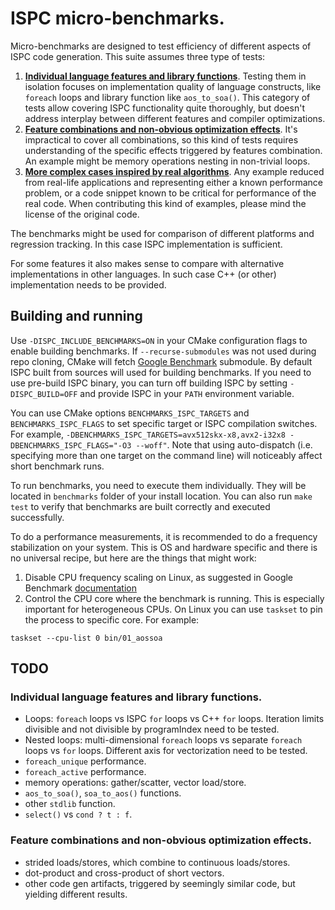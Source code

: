 # ISPC micro-benchmarks.

Micro-benchmarks are designed to test efficiency of different aspects of ISPC code generation. This suite assumes three type of tests:

1. [**Individual language features and library functions**](01_trivial). Testing them in isolation focuses on implementation quality of language constructs, like ``foreach`` loops and library function like ``aos_to_soa()``. This category of tests allow covering ISPC functionality quite thoroughly, but doesn't address interplay between different features and compiler optimizations.
2. [**Feature combinations and non-obvious optimization effects**](02_medium). It's impractical to cover all combinations, so this kind of tests requires understanding of the specific effects triggered by features combination. An example might be memory operations nesting in non-trivial loops.
3. [**More complex cases inspired by real algorithms**](03_complex). Any example reduced from real-life applications and representing either a known performance problem, or a code snippet known to be critical for performance of the real code. When contributing this kind of examples, please mind the license of the original code.

The benchmarks might be used for comparison of different platforms and regression tracking. In this case ISPC implementation is sufficient.

For some features it also makes sense to compare with alternative implementations in other languages. In such case C++ (or other) implementation needs to be provided.

## Building and running

Use ``-DISPC_INCLUDE_BENCHMARKS=ON`` in your CMake configuration flags to enable building benchmarks. If ``--recurse-submodules`` was not used during repo cloning, CMake will fetch [Google Benchmark](https://github.com/google/benchmark) submodule. By default ISPC built from sources will used for building benchmarks. If you need to use pre-build ISPC binary, you can turn off building ISPC by setting ``-DISPC_BUILD=OFF`` and provide ISPC in your `PATH` environment variable.

You can use CMake options ``BENCHMARKS_ISPC_TARGETS`` and ``BENCHMARKS_ISPC_FLAGS`` to set specific target or ISPC compilation switches. For example, ``-DBENCHMARKS_ISPC_TARGETS=avx512skx-x8,avx2-i32x8 -DBENCHMARKS_ISPC_FLAGS="-O3 --woff"``. Note that using auto-dispatch (i.e. specifying more than one target on the command line) will noticeably affect short benchmark runs.

To run benchmarks, you need to execute them individually. They will be located in `benchmarks` folder of your install location. You can also run `make test` to verify that benchmarks are built correctly and executed successfully.

To do a performance measurements, it is recommended to do a frequency stabilization on your system. This is OS and hardware specific and there is no universal recipe, but here are the things that might work:
1. Disable CPU frequency scaling on Linux, as suggested in Google Benchmark [documentation](https://github.com/google/benchmark/blob/main/docs/user_guide.md#disabling-cpu-frequency-scaling)
2. Control the CPU core where the benchmark is running. This is especially important for heterogeneous CPUs. On Linux you can use `taskset` to pin the process to specific core. For example:
```
taskset --cpu-list 0 bin/01_aossoa
```

## TODO

### Individual language features and library functions.

- Loops: ``foreach`` loops vs ISPC ``for`` loops vs C++ ``for`` loops. Iteration limits divisible and not divisible by programIndex need to be tested.
- Nested loops: multi-dimensional ``foreach`` loops vs separate ``foreach`` loops vs ``for`` loops. Different axis for vectorization need to be tested.
- ``foreach_unique`` performance.
- ``foreach_active`` performance.
- memory operations: gather/scatter, vector load/store.
- ``aos_to_soa()``, ``soa_to_aos()`` functions.
- other ``stdlib`` function.
- ``select()`` vs ``cond ? t : f``.

### Feature combinations and non-obvious optimization effects.

- strided loads/stores, which combine to continuous loads/stores.
- dot-product and cross-product of short vectors.
- other code gen artifacts, triggered by seemingly similar code, but yielding different results.

